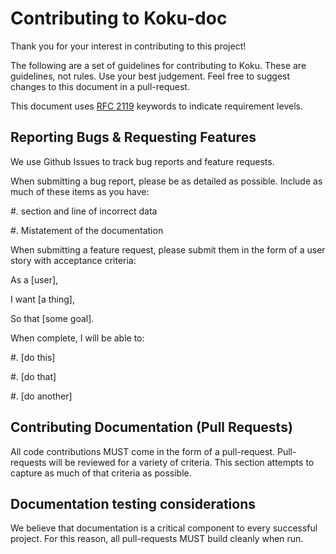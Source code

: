 Contributing to Koku-doc
==========================

Thank you for your interest in contributing to this project!

The following are a set of guidelines for contributing to Koku. These are
guidelines, not rules. Use your best judgement. Feel free to suggest changes to
this document in a pull-request.

This document uses [RFC 2119](https://www.ietf.org/rfc/rfc2119.txt/) keywords to indicate requirement levels.

Reporting Bugs & Requesting Features
------------------------------------

We use Github Issues to track bug reports and feature requests.

When submitting a bug report, please be as detailed as possible. Include as
much of these items as you have:

  #. section and line of incorrect data

  #. Mistatement of the documentation

When submitting a feature request, please submit them in the form of a user
story with acceptance criteria:

  As a [user],

  I want [a thing],
  
  So that [some goal].

  When complete, I will be able to:

  #. [do this]

  #. [do that]
  
  #. [do another]

Contributing Documentation (Pull Requests)
------------------------------------------

All code contributions MUST come in the form of a pull-request. Pull-requests
will be reviewed for a variety of criteria. This section attempts to capture as
much of that criteria as possible.


Documentation testing considerations
------------------------------------

We believe that documentation is a critical component to every successful
project. For this reason, all pull-requests MUST build cleanly when run.
